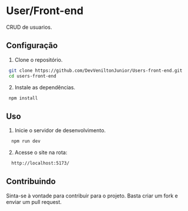# User/Front-end

CRUD de usuarios.

## Configuração

1. Clone o repositório.

  ```bash
   git clone https://github.com/DevVeniltonJunior/Users-front-end.git
   cd users-front-end
  ```

2. Instale as dependências.

  ```bash
   npm install
  ```

## Uso
  1. Inicie o servidor de desenvolvimento.

  ```bash
    npm run dev
  ```

  2. Acesse o site na rota: 

  ```bash
    http://localhost:5173/
  ```

## Contribuindo

  Sinta-se à vontade para contribuir para o projeto. Basta criar um fork e enviar um pull request.
